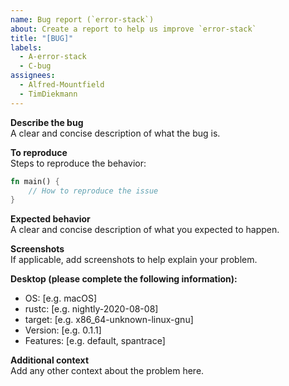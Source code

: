 ```yaml
---
name: Bug report (`error-stack`)
about: Create a report to help us improve `error-stack`
title: "[BUG]"
labels:
  - A-error-stack
  - C-bug
assignees:
  - Alfred-Mountfield
  - TimDiekmann
---
```


**Describe the bug**  
A clear and concise description of what the bug is.

**To reproduce**  
Steps to reproduce the behavior:

```rust
fn main() {
    // How to reproduce the issue
}
```

**Expected behavior**  
A clear and concise description of what you expected to happen.

**Screenshots**  
If applicable, add screenshots to help explain your problem.

**Desktop (please complete the following information):**

- OS: [e.g. macOS]
- rustc: [e.g. nightly-2020-08-08]
- target: [e.g. x86_64-unknown-linux-gnu]
- Version: [e.g. 0.1.1]
- Features: [e.g. default, spantrace]

**Additional context**  
Add any other context about the problem here.
